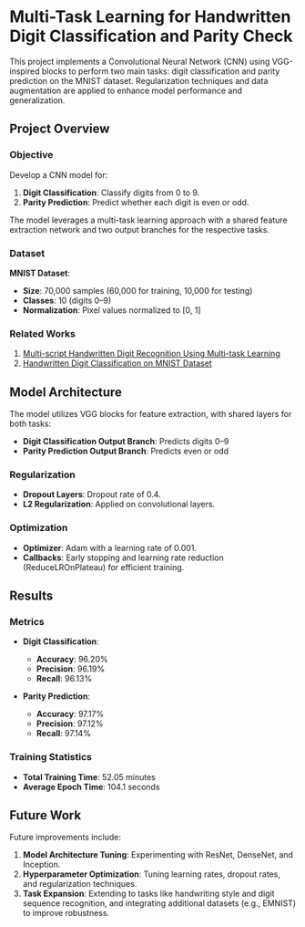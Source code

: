 # Multi-Task Learning for Handwritten Digit Classification and Parity Check

This project implements a Convolutional Neural Network (CNN) using VGG-inspired blocks to perform two main tasks: digit classification and parity prediction on the MNIST dataset. Regularization techniques and data augmentation are applied to enhance model performance and generalization.

## Project Overview

### Objective
Develop a CNN model for:
1. **Digit Classification**: Classify digits from 0 to 9.
2. **Parity Prediction**: Predict whether each digit is even or odd.

The model leverages a multi-task learning approach with a shared feature extraction network and two output branches for the respective tasks.

### Dataset
**MNIST Dataset**:
- **Size**: 70,000 samples (60,000 for training, 10,000 for testing)
- **Classes**: 10 (digits 0–9)
- **Normalization**: Pixel values normalized to [0, 1]

### Related Works
1. [Multi-script Handwritten Digit Recognition Using Multi-task Learning](https://arxiv.org/abs/2106.08267v1)
2. [Handwritten Digit Classification on MNIST Dataset](https://github.com/pengfeinie/handwritten-digit-classification-thinking)

## Model Architecture

The model utilizes VGG blocks for feature extraction, with shared layers for both tasks:
- **Digit Classification Output Branch**: Predicts digits 0–9
- **Parity Prediction Output Branch**: Predicts even or odd

### Regularization
- **Dropout Layers**: Dropout rate of 0.4.
- **L2 Regularization**: Applied on convolutional layers.

### Optimization
- **Optimizer**: Adam with a learning rate of 0.001.
- **Callbacks**: Early stopping and learning rate reduction (ReduceLROnPlateau) for efficient training.

## Results

### Metrics
- **Digit Classification**:
  - **Accuracy**: 96.20%
  - **Precision**: 96.19%
  - **Recall**: 96.13%

- **Parity Prediction**:
  - **Accuracy**: 97.17%
  - **Precision**: 97.12%
  - **Recall**: 97.14%

### Training Statistics
- **Total Training Time**: 52.05 minutes
- **Average Epoch Time**: 104.1 seconds

## Future Work

Future improvements include:
1. **Model Architecture Tuning**: Experimenting with ResNet, DenseNet, and Inception.
2. **Hyperparameter Optimization**: Tuning learning rates, dropout rates, and regularization techniques.
3. **Task Expansion**: Extending to tasks like handwriting style and digit sequence recognition, and integrating additional datasets (e.g., EMNIST) to improve robustness.
